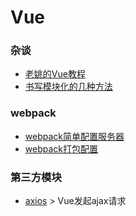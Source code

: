 # Vue

### 杂谈
- [老姚的Vue教程](https://github.com/fangira/vue-tutorial)
- [书写模块化的几种方法](./note1.md)
### webpack
- [webpack简单配置服务器](./webpack.md)
- [webpack打包配置](./webpackConfig.md)

### 第三方模块
- <a href="https://github.com/Wscats/vue-tutorial/issues/16">axios</a> > Vue发起ajax请求

